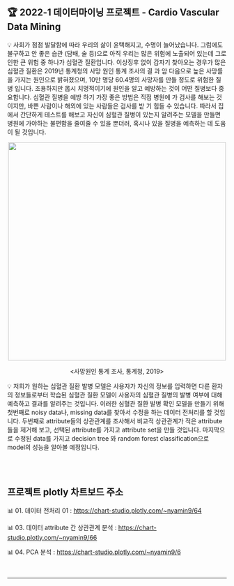 ## 🏆 2022-1 데이터마이닝 프로젝트 - Cardio Vascular Data Mining  

💡 사회가 점점 발달함에 따라 우리의 삶이 윤택해지고, 수명이 늘어났습니다. 그럼에도 불구하고 안 좋은 습관
(담배, 술 등)으로 아직 우리는 많은 위험에 노출되어 있는데 그로 인한 큰 위험 중 하나가 심혈관 질환입니다.
이상징후 없이 갑자기 찾아오는 경우가 많은 심혈관 질환은 2019년 통계청의 사망 원인 통계 조사의 결
과 암 다음으로 높은 사망률을 가지는 원인으로 밝혀졌으며, 10만 명당 60.4명의 사망자를 만들 정도로 위험한 질병
입니다. 조용하지만 몹시 치명적이기에 원인을 알고 예방하는 것이 어떤 질병보다 중요합니다. 심혈관 질병을 예방
하기 가장 좋은 방법은 직접 병원에 가 검사를 해보는 것이지만, 바쁜 사람이나 해외에 있는 사람들은 검사를 받
기 힘들 수 있습니다. 따라서 집에서 간단하게 테스트를 해보고 자신이 심혈관 질병이 있는지 알려주는 모델을 만들면 병원에 가야하는 불편함을 줄여줄 수 있을 뿐더러, 혹시나 있을 질병을 예측하는 데 도움이 될 것입니다.<br>  

<p align="center"><img src="https://user-images.githubusercontent.com/65170165/200470962-f08bc143-a80a-48f8-ab25-7766920fc2d1.jpg" width="500" /></p>  

<p align="center"><사망원인 통계 조사, 통계청, 2019></p>    
  
💡 저희가 원하는 심혈관 질환 발병 모델은 사용자가 자신의 정보를 입력하면 다른 환자의 정보들로부터 학습된
심혈관 질환 모델이 사용자의 심혈관 질병의 발병 여부에 대해 예측하고 결과를 알려주는 것입니다. 이러한 심혈관 질환 발병 확인 모델을 만들기 위해 첫번째로 noisy data나, missing data를 찾아서 수정을 하는 데이터 전처리를 할 것입니다. 두번째로 attribute들의 상관관계를 조사해서 비교적 상관관계가 적은 attribute들을 제거해 보고, 선택된 attribute를 가지고 attribute set을 만들 것입니다. 마지막으로 수정된 data를 가지고 decision 
tree 와 random forest classification으로 model의 성능을 알아볼 예정입니다.  
  
<br>  
<br>  
  
  
## 프로젝트 plotly 차트보드 주소  
  
📊 01. 데이터 전처리 01 : https://chart-studio.plotly.com/~nyamin9/64  

📊 03. 데이터 attribute 간 상관관계 분석 : https://chart-studio.plotly.com/~nyamin9/66

📊 04. PCA 분석 : https://chart-studio.plotly.com/~nyamin9/6  
  
<br>  
  
***
